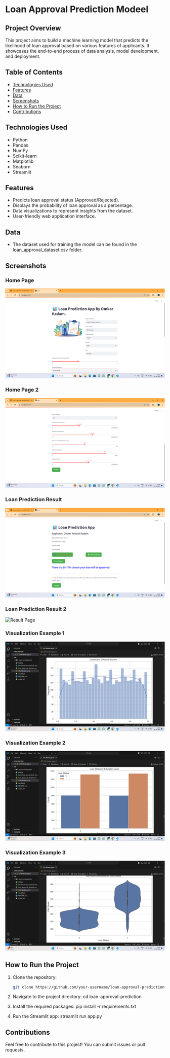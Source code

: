 # Loan Approval Prediction Modeel

## Project Overview
This project aims to build a machine learning model that predicts the likelihood of loan approval based on various features of applicants. It showcases the end-to-end process of data analysis, model development, and deployment.

## Table of Contents
- [Technologies Used](#technologies-used)
- [Features](#features)
- [Data](#data)
- [Screenshots](#Screenshots)
- [How to Run the Project](#how-to-run-the-project)
- [Contributions](#contributions)
  
## Technologies Used
- Python
- Pandas
- NumPy
- Scikit-learn
- Matplotlib
- Seaborn
- Streamlit

## Features
- Predicts loan approval status (Approved/Rejected).
- Displays the probability of loan approval as a percentage.
- Data visualizations to represent insights from the dataset.
- User-friendly web application interface.

## Data
- The dataset used for training the model can be found in the loan_approval_dataset.csv folder.

## Screenshots

### Home Page
![Home Page](Images/Front_page1.png)

### Home Page 2
![Home Page](Images/Front_page2.png)

### Loan Prediction Result
![Result Page](Images/Result_page.png)

### Loan Prediction Result 2
![Result Page](Images/Result_page1.png)

### Visualization Example 1
![Visualization Example 1](Images/visualization_example1.png)

### Visualization Example 2
![Visualization Example 2](Images/visualization_example2.png)

### Visualization Example 3
![Visualization Example 3](Images/visualization_example3.png)


## How to Run the Project
1. Clone the repository:
   ```bash
   git clone https://github.com/your-username/loan-approval-prediction.git

2. Navigate to the project directory:
   cd loan-approval-prediction
   
3. Install the required packages:
  pip install -r requirements.txt
  
4. Run the Streamlit app:
  streamlit run app.py

## Contributions
Feel free to contribute to this project! You can submit issues or pull requests.


